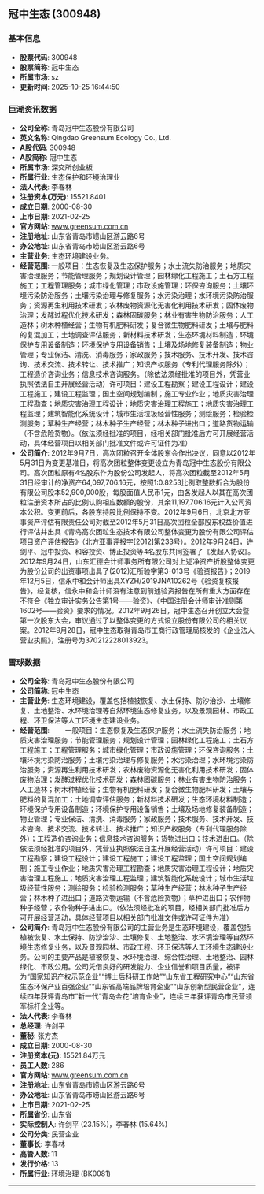 ## 冠中生态 (300948)

### 基本信息

- **股票代码**: 300948
- **股票简称**: 冠中生态
- **所属市场**: sz
- **更新时间**: 2025-10-25 16:44:50

### 巨潮资讯数据

- **公司全称**: 青岛冠中生态股份有限公司
- **英文名称**: Qingdao Greensum Ecology Co., Ltd.
- **A股代码**: 300948
- **A股简称**: 冠中生态
- **所属市场**: 深交所创业板
- **所属行业**: 生态保护和环境治理业
- **法人代表**: 李春林
- **注册资本(万元)**: 15521.8401
- **成立日期**: 2000-08-30
- **上市日期**: 2021-02-25
- **官方网站**: www.greensum.com.cn
- **注册地址**: 山东省青岛市崂山区游云路6号
- **办公地址**: 山东省青岛市崂山区游云路6号
- **主营业务**: 生态环境建设业务。
- **经营范围**: 一般项目：生态恢复及生态保护服务；水土流失防治服务；地质灾害治理服务；节能管理服务；规划设计管理；园林绿化工程施工；土石方工程施工；工程管理服务；城市绿化管理；市政设施管理；环保咨询服务；土壤环境污染防治服务；土壤污染治理与修复服务；水污染治理；水环境污染防治服务；资源再生利用技术研发；农林废物资源化无害化利用技术研发；固体废物治理；发酵过程优化技术研发；森林固碳服务；林业有害生物防治服务；人工造林；树木种植经营；生物有机肥料研发；复合微生物肥料研发；土壤与肥料的复混加工；土地调查评估服务；新材料技术研发；生态环境材料制造；环境保护专用设备制造；环境保护专用设备销售；土壤及场地修复装备制造；物业管理；专业保洁、清洗、消毒服务；家政服务；技术服务、技术开发、技术咨询、技术交流、技术转让、技术推广；知识产权服务（专利代理服务除外）；工程造价咨询业务；信息技术咨询服务。（除依法须经批准的项目外，凭营业执照依法自主开展经营活动）许可项目：建设工程勘察；建设工程设计；建设工程施工；建设工程监理；国土空间规划编制；施工专业作业；地质灾害治理工程勘查；地质灾害治理工程设计；地质灾害治理工程施工；地质灾害治理工程监理；建筑智能化系统设计；城市生活垃圾经营性服务；测绘服务；检验检测服务；草种生产经营；林木种子生产经营；林木种子进出口；道路货物运输（不含危险货物）。（依法须经批准的项目，经相关部门批准后方可开展经营活动，具体经营项目以相关部门批准文件或许可证件为准）
- **公司简介**: 2012年9月7日，高次团粒召开全体股东会作出决议，同意以2012年5月31日为变更基准日，将高次团粒整体变更设立为青岛冠中生态股份有限公司。高次团粒原有4名股东作为股份公司发起人，将高次团粒截至2012年5月31日经审计的净资产64,097,706.16元，按照1:0.8253比例取整数折合为股份有限公司股本52,900,000股，每股面值人民币1元，由各发起人以其在高次团粒注册资本所占的比例认购相应数额的股份，其余11,197,706.16元计入公司资本公积。变更前后，各股东持股比例保持不变。2012年9月6日，北京北方亚事资产评估有限责任公司对截至2012年5月31日高次团粒全部股东权益价值进行评估并出具《青岛高次团粒生态技术有限公司整体变更为股份有限公司评估项目资产评估报告》（北方亚事评报字[2012]第233号）。2012年9月24日，许剑平、冠中投资、和容投资、博正投资等4名股东共同签署了《发起人协议》。2012年9月24日，山东汇德会计师事务所有限公司对上述净资产折股整体变更为股份公司的出资事项出具了(2012)汇所验字第3-013号《验资报告》；2019年12月5日，信永中和会计师出具XYZH/2019JNA10262号《验资复核报告》，经复核，信永中和会计师没有注意到前述验资报告在所有重大方面存在不符合《独立审计实务公告第1号——验资》、《中国注册会计师审计准则第1602号——验资》要求的情况。2012年9月26日，冠中生态召开创立大会暨第一次股东大会，审议通过了以整体变更的方式设立股份有限公司的相关议案。2012年9月28日，冠中生态取得青岛市工商行政管理局核发的《企业法人营业执照》，注册号为370212228013923。

### 雪球数据

- **公司全称**: 青岛冠中生态股份有限公司
- **公司简称**: 冠中生态
- **主营业务**: 生态环境建设，覆盖包括植被恢复、水土保持、防沙治沙、土壤修复、土地整治、水环境治理等自然环境生态修复业务，以及景观园林、市政工程、环卫保洁等人工环境生态建设业务。
- **经营范围**: 　　一般项目：生态恢复及生态保护服务；水土流失防治服务；地质灾害治理服务；节能管理服务；规划设计管理；园林绿化工程施工；土石方工程施工；工程管理服务；城市绿化管理；市政设施管理；环保咨询服务；土壤环境污染防治服务；土壤污染治理与修复服务；水污染治理；水环境污染防治服务；资源再生利用技术研发；农林废物资源化无害化利用技术研发；固体废物治理；发酵过程优化技术研发；森林固碳服务；林业有害生物防治服务；人工造林；树木种植经营；生物有机肥料研发；复合微生物肥料研发；土壤与肥料的复混加工；土地调查评估服务；新材料技术研发；生态环境材料制造；环境保护专用设备制造；环境保护专用设备销售；土壤及场地修复装备制造；物业管理；专业保洁、清洗、消毒服务；家政服务；技术服务、技术开发、技术咨询、技术交流、技术转让、技术推广；知识产权服务（专利代理服务除外）；工程造价咨询业务；信息技术咨询服务；货物进出口；技术进出口。（除依法须经批准的项目外，凭营业执照依法自主开展经营活动）许可项目：建设工程勘察；建设工程设计；建设工程施工；建设工程监理；国土空间规划编制；施工专业作业；地质灾害治理工程勘查；地质灾害治理工程设计；地质灾害治理工程施工；地质灾害治理工程监理；建筑智能化系统设计；城市生活垃圾经营性服务；测绘服务；检验检测服务；草种生产经营；林木种子生产经营；林木种子进出口；道路货物运输（不含危险货物）；草种进出口；农作物种子经营；农作物种子进出口。（依法须经批准的项目，经相关部门批准后方可开展经营活动，具体经营项目以相关部门批准文件或许可证件为准）
- **公司简介**: 青岛冠中生态股份有限公司的主营业务是生态环境建设，覆盖包括植被恢复、水土保持、防沙治沙、土壤修复、土地整治、水环境治理等自然环境生态修复业务，以及景观园林、市政工程、环卫保洁等人工环境生态建设业务。公司的主要产品是植被恢复、水环境治理、综合性治理、土地整治、园林绿化、市政公用。公司凭借良好的研发能力、企业信誉和项目质量，被评为“国家知识产权示范企业”“博士后科研工作站”“山东省工程研究中心”“山东省生态环保产业百强企业”“山东省高端品牌培育企业”“山东创新型民营企业”，连续四年获评青岛市“新一代“青岛金花”培育企业”，连续三年获评青岛市民营领军标杆企业等。
- **法人代表**: 李春林
- **总经理**: 许剑平
- **董秘**: 张方杰
- **成立日期**: 2000-08-30
- **注册资本(元)**: 15521.84万元
- **员工人数**: 286
- **官方网站**: www.greensum.com.cn
- **注册地址**: 山东省青岛市崂山区游云路6号
- **办公地址**: 山东省青岛市崂山区游云路6号
- **上市日期**: 2021-02-25
- **所属省份**: 山东省
- **实际控制人**: 许剑平 (23.15%)，李春林 (15.64%)
- **公司分类**: 民营企业
- **董事长**: 李春林
- **高管人数**: 11
- **发行价格**: 13
- **所属行业**: 环境治理 (BK0081)

---